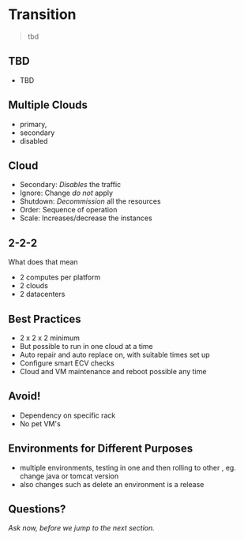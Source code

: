 # Transition

> tbd


## TBD

- TBD


## Multiple Clouds

- primary,
- secondary
- disabled


## Cloud 

- Secondary: _Disables_ the traffic
- Ignore: Change _do not_ apply
- Shutdown: _Decommission_ all the resources
- Order: Sequence of operation
- Scale: Increases/decrease the instances


## 2-2-2

What does that mean

- 2 computes per platform
- 2 clouds
- 2 datacenters 


## Best Practices

- 2 x 2 x 2 minimum
- But possible to run in one cloud at a time
- Auto repair and auto replace on, with suitable times set up
- Configure smart ECV checks
- Cloud and VM maintenance and  reboot possible any time


## Avoid!

- Dependency on specific rack
- No pet VM's


## Environments for Different Purposes

- multiple environments, testing in one and then rolling to other , eg. change java or tomcat version
- also changes such as delete an environment is a release


## Questions? 

<em class="yellow">Ask now, before we jump to the next section.</em>
